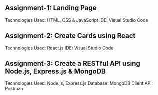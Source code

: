 ## Assignment-1: Landing Page
Technologies Used: HTML, CSS & JavaScript
IDE: Visual Studio Code

## Assignment-2: Create Cards using React
Technologies Used: React.js
IDE: Visual Studio Code

## Assignment-3: Create a RESTful API using Node.js, Express.js & MongoDB
Technologies Used: Node.js, Express.js
Database: MongoDB
Client API: Postman
